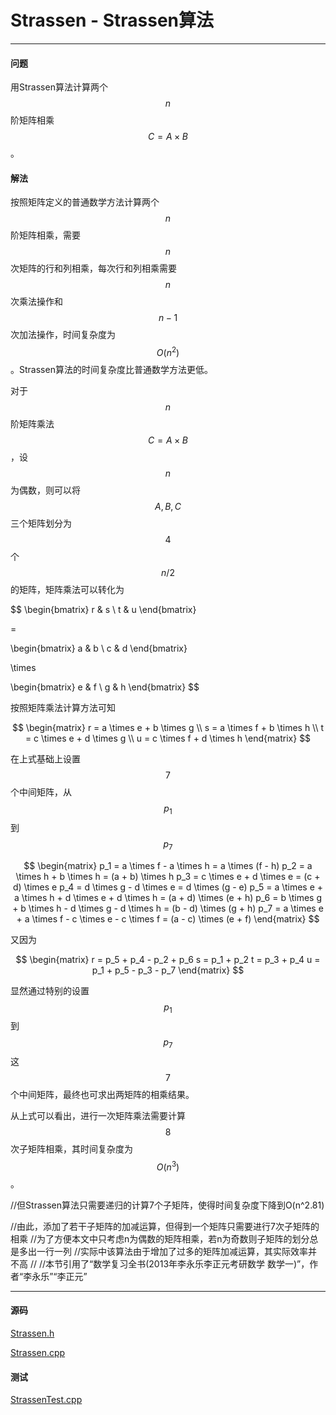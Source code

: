 <script type="text/javascript" src="https://cdnjs.cloudflare.com/ajax/libs/mathjax/2.7.1/MathJax.js?config=TeX-AMS-MML_HTMLorMML"></script>

# Strassen - Strassen算法

--------

#### 问题

用Strassen算法计算两个$$ n $$阶矩阵相乘$$ C = A \times B $$。

#### 解法

按照矩阵定义的普通数学方法计算两个$$ n $$阶矩阵相乘，需要$$ n $$次矩阵的行和列相乘，每次行和列相乘需要$$ n $$次乘法操作和$$ n - 1 $$次加法操作，时间复杂度为$$ O(n^2) $$。Strassen算法的时间复杂度比普通数学方法更低。

对于$$ n $$阶矩阵乘法$$ C = A \times B $$，设$$ n $$为偶数，则可以将$$ A, B, C $$三个矩阵划分为$$ 4 $$个$$ n/2 $$的矩阵，矩阵乘法可以转化为

$$
\begin{bmatrix}
r   &   s   \\
t   &   u
\end{bmatrix}

=

\begin{bmatrix}
a   &   b   \\
c   &   d
\end{bmatrix}

\times

\begin{bmatrix}
e   &   f   \\
g   &   h
\end{bmatrix}
$$

按照矩阵乘法计算方法可知

$$
\begin{matrix}
r = a \times e + b \times g     \\
s = a \times f + b \times h     \\
t = c \times e + d \times g     \\
u = c \times f + d \times h
\end{matrix}
$$

在上式基础上设置$$ 7 $$个中间矩阵，从$$ p_{1} $$到$$ p_{7} $$

$$
\begin{matrix}
p_1 = a \times f - a \times h = a \times (f - h)
p_2 = a \times h + b \times h = (a + b) \times h
p_3 = c \times e + d \times e = (c + d) \times e
p_4 = d \times g - d \times e = d \times (g - e)
p_5 = a \times e + a \times h + d \times e + d \times h = (a + d) \times (e + h)
p_6 = b \times g + b \times h - d \times g - d \times h = (b - d) \times (g + h)
p_7 = a \times e + a \times f - c \times e - c \times f = (a - c) \times (e + f)
\end{matrix}
$$

又因为

$$
\begin{matrix}
r = p_5 + p_4 - p_2 + p_6
s = p_1 + p_2
t = p_3 + p_4
u = p_1 + p_5 - p_3 - p_7
\end{matrix}
$$

显然通过特别的设置$$ p_1 $$到$$ p_7 $$这$$ 7 $$个中间矩阵，最终也可求出两矩阵的相乘结果。

从上式可以看出，进行一次矩阵乘法需要计算$$ 8 $$次子矩阵相乘，其时间复杂度为$$ O(n^3) $$。

//但Strassen算法只需要递归的计算7个子矩阵，使得时间复杂度下降到O(n^2.81)

//由此，添加了若干子矩阵的加减运算，但得到一个矩阵只需要进行7次子矩阵的相乘
//为了方便本文中只考虑n为偶数的矩阵相乘，若n为奇数则子矩阵的划分总是多出一行一列
//实际中该算法由于增加了过多的矩阵加减运算，其实际效率并不高
//
//本节引用了“数学复习全书(2013年李永乐李正元考研数学 数学一)”，作者“李永乐”“李正元”

--------

#### 源码

[Strassen.h](https://github.com/linrongbin16/Way-to-Algorithm/blob/master/src/LinearAlgebra/Matrix/Strassen.h)

[Strassen.cpp](https://github.com/linrongbin16/Way-to-Algorithm/blob/master/src/LinearAlgebra/Matrix/Strassen.cpp)

#### 测试

[StrassenTest.cpp](https://github.com/linrongbin16/Way-to-Algorithm/blob/master/src/LinearAlgebra/Matrix/StrassenTest.cpp)

